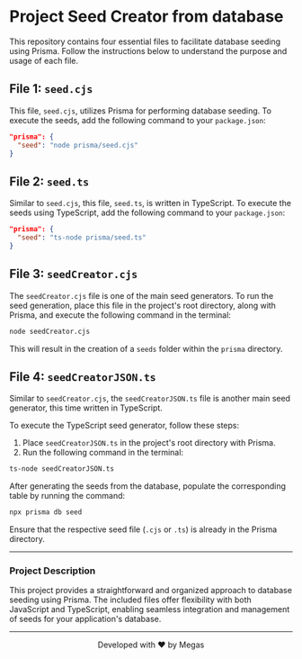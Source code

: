 # Project Seed Creator from database

This repository contains four essential files to facilitate database seeding using Prisma. Follow the instructions below to understand the purpose and usage of each file.

## File 1: `seed.cjs`

This file, `seed.cjs`, utilizes Prisma for performing database seeding. To execute the seeds, add the following command to your `package.json`:

```json
"prisma": {
  "seed": "node prisma/seed.cjs"
}
```

## File 2: `seed.ts`

Similar to `seed.cjs`, this file, `seed.ts`, is written in TypeScript. To execute the seeds using TypeScript, add the following command to your `package.json`:

```json
"prisma": {
  "seed": "ts-node prisma/seed.ts"
}
```

## File 3: `seedCreator.cjs`

The `seedCreator.cjs` file is one of the main seed generators. To run the seed generation, place this file in the project's root directory, along with Prisma, and execute the following command in the terminal:

```bash
node seedCreator.cjs
```

This will result in the creation of a `seeds` folder within the `prisma` directory.

## File 4: `seedCreatorJSON.ts`

Similar to `seedCreator.cjs`, the `seedCreatorJSON.ts` file is another main seed generator, this time written in TypeScript.

To execute the TypeScript seed generator, follow these steps:

1. Place `seedCreatorJSON.ts` in the project's root directory with Prisma.
2. Run the following command in the terminal:

```bash
ts-node seedCreatorJSON.ts
```

After generating the seeds from the database, populate the corresponding table by running the command:

```bash
npx prisma db seed
```

Ensure that the respective seed file (`.cjs` or `.ts`) is already in the Prisma directory.

---

### Project Description

This project provides a straightforward and organized approach to database seeding using Prisma. The included files offer flexibility with both JavaScript and TypeScript, enabling seamless integration and management of seeds for your application's database.

<hr>
<p align="center">
Developed with ❤️ by Megas
</p>
